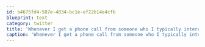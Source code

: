 ```yaml
---
id: b4675fd4-587e-4834-bc1e-ef22b14e4cfb
blueprint: text
category: twitter
title: 'Whenever I get a phone call from someone who I typically interact with digitally, It always feels like "code red"'
caption: 'Whenever I get a phone call from someone who I typically interact with digitally, It always feels like "code red"'
---
```


